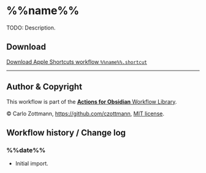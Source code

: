 # %%name%%

TODO: Description.


## Download

[Download Apple Shortcuts workflow `%%name%%.shortcut`](<%%name%%.shortcut?raw=1>)

---

## Author & Copyright

This workflow is part of the [**Actions for Obsidian** Workflow Library](https://obsidian.actions.work/workflows).

&copy; Carlo Zottmann, https://github.com/czottmann, [MIT license](../LICENSE).


## Workflow history / Change log

### %%date%%
- Initial import.
